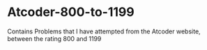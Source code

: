 # Atcoder-800-to-1199
 Contains Problems that I have attempted from the Atcoder website, between the rating 800 and 1199
